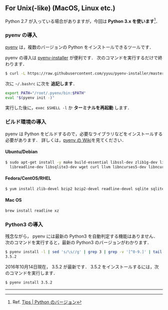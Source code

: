 ## For Unix(-like) (MacOS, Linux etc.)

Python 2.7 が入っている場合がありますが，今回は **Python 3.x を使います**[^†1]．

### pyenv の導入

[pyenv] は，複数のバージョンの Python をインストールできるツールです．

pyenv の導入は [pyenv-installer] が便利です．
次のコマンドを実行するだけで終わります．

```bash
$ curl -L https://raw.githubusercontent.com/yyuu/pyenv-installer/master/bin/pyenv-installer | bash
```

次に `~/.bashrc` に次を **追記します**．

```bash
export PATH="/root/.pyenv/bin:$PATH"
eval "$(pyenv init -)"
```

実行した後に，`exec $SHELL -l` か **ターミナルを再起動** します．

[pyenv]: https://github.com/yyuu/pyenv
[pyenv-installer]: https://github.com/yyuu/pyenv-installer

### ビルド環境の導入

pyenv は Python をビルドするので，必要なライブラリなどをインストールする必要があります．
詳しくは，[pyenv の Wiki](https://github.com/yyuu/pyenv/wiki/Common-build-problems#requirements)を見てください．

#### Ubuntu/Debian
```bash
$ sudo apt-get install -y make build-essential libssl-dev zlib1g-dev libbz2-dev \
  libreadline-dev libsqlite3-dev wget curl llvm libncurses5-dev libncursesw5-dev xz-utils
```

#### Fedora/CentOS/RHEL
```bash
$ yum install zlib-devel bzip2 bzip2-devel readline-devel sqlite sqlite-devel openssl-devel
```

#### Mac OS
```bash
brew install readline xz
```

### Python3 の導入

残念ながら， pyenv には最新の Python3 を自動判定する機能はありません．
次のコマンドを実行すると，最新の Python3 のバージョンがわかります．

```bash
$ pyenv install -l | sed 's/\s//g' | grep 3 | grep -v '[^0-9.]' | tail -n 1
3.5.2
```

2016年10月14日現在， 3.5.2 が最新です．
3.5.2 をインストールするには，次のコマンドを実行します．

```bash
$ pyenv install 3.5.2
```

-----

[^†1]: Ref. [Tips | Python のバージョン](./Tips/Pythonのバージョン.md)
